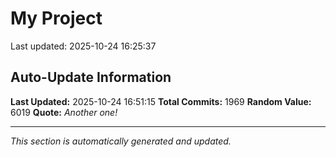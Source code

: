 # My Project


Last updated: 2025-10-24 16:25:37
























































































































































































































































































































































































































































































































































































































































































































































































































































































































































































































































































































































































































































































































































































































































































































































































































































































































































































































































































































































































































































































































































































































































































































































































































































## Auto-Update Information

**Last Updated:** 2025-10-24 16:51:15
**Total Commits:** 1969
**Random Value:** 6019
**Quote:** _Another one!_

---
_This section is automatically generated and updated._